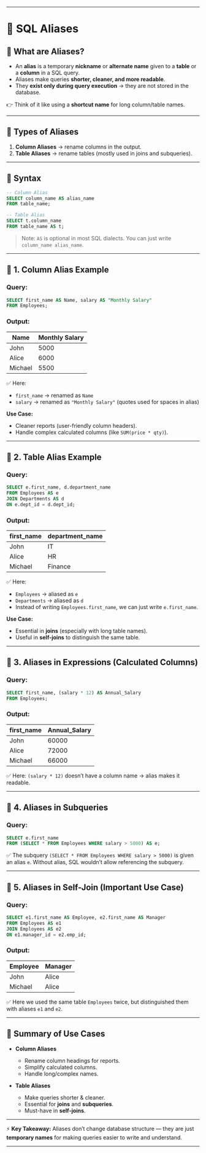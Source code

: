 
---

# 🎯 SQL Aliases

## 🔹 What are Aliases?

* An **alias** is a temporary **nickname** or **alternate name** given to a **table** or a **column** in a SQL query.
* Aliases make queries **shorter, cleaner, and more readable**.
* They **exist only during query execution** → they are not stored in the database.

👉 Think of it like using a **shortcut name** for long column/table names.

---

## 🔹 Types of Aliases

1. **Column Aliases** → rename columns in the output.
2. **Table Aliases** → rename tables (mostly used in joins and subqueries).

---

## 🔹 Syntax

```sql
-- Column Alias
SELECT column_name AS alias_name
FROM table_name;

-- Table Alias
SELECT t.column_name
FROM table_name AS t;
```

> Note: `AS` is optional in most SQL dialects. You can just write `column_name alias_name`.

---

## 🔹 1. Column Alias Example

### Query:

```sql
SELECT first_name AS Name, salary AS "Monthly Salary"
FROM Employees;
```

### Output:

| Name    | Monthly Salary |
| ------- | -------------- |
| John    | 5000           |
| Alice   | 6000           |
| Michael | 5500           |

✅ Here:

* `first_name` → renamed as `Name`
* `salary` → renamed as `"Monthly Salary"` (quotes used for spaces in alias)

**Use Case:**

* Cleaner reports (user-friendly column headers).
* Handle complex calculated columns (like `SUM(price * qty)`).

---

## 🔹 2. Table Alias Example

### Query:

```sql
SELECT e.first_name, d.department_name
FROM Employees AS e
JOIN Departments AS d
ON e.dept_id = d.dept_id;
```

### Output:

| first\_name | department\_name |
| ----------- | ---------------- |
| John        | IT               |
| Alice       | HR               |
| Michael     | Finance          |

✅ Here:

* `Employees` → aliased as `e`
* `Departments` → aliased as `d`
* Instead of writing `Employees.first_name`, we can just write `e.first_name`.

**Use Case:**

* Essential in **joins** (especially with long table names).
* Useful in **self-joins** to distinguish the same table.

---

## 🔹 3. Aliases in Expressions (Calculated Columns)

### Query:

```sql
SELECT first_name, (salary * 12) AS Annual_Salary
FROM Employees;
```

### Output:

| first\_name | Annual\_Salary |
| ----------- | -------------- |
| John        | 60000          |
| Alice       | 72000          |
| Michael     | 66000          |

✅ Here: `(salary * 12)` doesn’t have a column name → alias makes it readable.

---

## 🔹 4. Aliases in Subqueries

### Query:

```sql
SELECT e.first_name
FROM (SELECT * FROM Employees WHERE salary > 5000) AS e;
```

✅ The subquery `(SELECT * FROM Employees WHERE salary > 5000)` is given an alias `e`.
Without alias, SQL wouldn’t allow referencing the subquery.

---

## 🔹 5. Aliases in Self-Join (Important Use Case)

### Query:

```sql
SELECT e1.first_name AS Employee, e2.first_name AS Manager
FROM Employees AS e1
JOIN Employees AS e2
ON e1.manager_id = e2.emp_id;
```

### Output:

| Employee | Manager |
| -------- | ------- |
| John     | Alice   |
| Michael  | Alice   |

✅ Here we used the same table `Employees` twice, but distinguished them with aliases `e1` and `e2`.

---

## 🔹 Summary of Use Cases

* **Column Aliases**

  * Rename column headings for reports.
  * Simplify calculated columns.
  * Handle long/complex names.

* **Table Aliases**

  * Make queries shorter & cleaner.
  * Essential for **joins** and **subqueries**.
  * Must-have in **self-joins**.

---

⚡ **Key Takeaway:**
Aliases don’t change database structure — they are just **temporary names** for making queries easier to write and understand.

---
